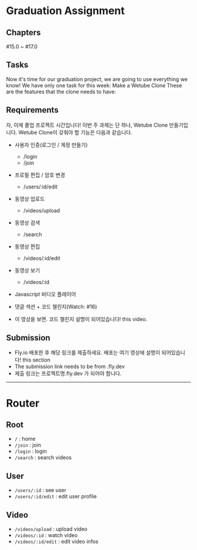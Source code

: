 # Graduation Assignment

## Chapters

#15.0 ~ #17.0

## Tasks

Now it's time for our graduation project, we are going to use everything we know! We have only one task for this week: Make a Wetube Clone These are the features that the clone needs to have:

## Requirements

자, 이제 졸업 프로젝트 시간입니다! 이번 주 과제는 단 하나, Wetube Clone 만들기입니다. Wetube Clone이 갖춰야 할 기능은 다음과 같습니다.

- 사용자 인증(로그인 / 계정 만들기)
  - /login
  - /join
- 프로필 편집 / 암호 변경
  - /users/:id/edit
- 동영상 업로드
  - /videos/upload
- 동영상 검색
  - /search
- 동영상 편집
  - /videos/:id/edit
- 동영상 보기

  - /videos/:id

- Javascript 비디오 플레이어
- 댓글 섹션 + 코드 챌린지(Watch: #16)
- 이 영상을 보면. 코드 챌린지 설명이 되어있습니다! this video.

## Submission

- Fly.io 배포한 후 해당 링크를 제출하세요. 배포는 여기 영상에 설명이 되어있습니다! this section
- The submission link needs to be from <your project>.fly.dev
- 제출 링크는 프로젝트명.fly.dev 가 되어야 합니다.

---

# Router

## Root

- `/` : home
- `/join` : join
- `/login` : login
- `/search` : search videos

## User

- `/users/:id` : see user
- `/users/:id/edit` : edit user profile

## Video

- `/videos/upload` : upload video
- `/videos/:id` : watch video
- `/videos/:id/edit` : edit video infos
